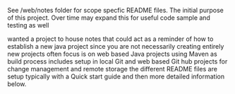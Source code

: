 See /web/notes folder for scope specfic README files.  The initial purpose of this project.
  Over time may expand this for useful code sample and testing as well

wanted a project to house notes that could act as a reminder of how to establish a new java project
  since you are not necessarily creating entirely new projects often
  focus is on web based Java projects using Maven as build process
  includes setup in local Git and web based Git hub projects for change management and remote storage
  the different README files are setup typically with a Quick start guide and then more detailed information below.